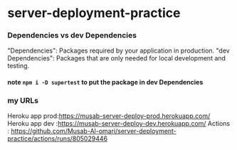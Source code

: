 # server-deployment-practice

### Dependencies vs dev Dependencies
"Dependencies": Packages required by your application in production.
"dev Dependencies": Packages that are only needed for local development and testing.

#### note `npm i -D supertest` to put the package in dev Dependencies

### my URLs 
Heroku app  prod:https://musab-server-deploy-prod.herokuapp.com/
Heroku app   dev :https://musab-server-deploy-dev.herokuapp.com/
Actions : https://github.com/Musab-Al-omari/server-deployment-practice/actions/runs/805029446

